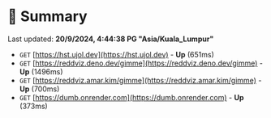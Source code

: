 # 📖 Summary
Last updated: **20/9/2024, 4:44:38 PG "Asia/Kuala_Lumpur"**

- `GET` [https://hst.ujol.dev](https://hst.ujol.dev) - **Up** (651ms)
- `GET` [https://reddviz.deno.dev/gimme](https://reddviz.deno.dev/gimme) - **Up** (1496ms)
- `GET` [https://reddviz.amar.kim/gimme](https://reddviz.amar.kim/gimme) - **Up** (700ms)
- `GET` [https://dumb.onrender.com](https://dumb.onrender.com) - **Up** (373ms)
